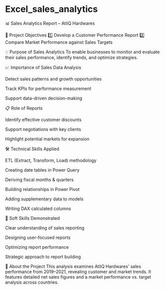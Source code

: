 # Excel_sales_analytics
📊 Sales Analytics Report – AtliQ Hardwares

🎯 Project Objectives
1️⃣ Develop a Customer Performance Report
2️⃣ Compare Market Performance against Sales Targets

💡 Purpose of Sales Analytics
To enable businesses to monitor and evaluate their sales performance, identify trends, and optimize strategies.

📈 Importance of Sales Data Analysis

Detect sales patterns and growth opportunities

Track KPIs for performance measurement

Support data-driven decision-making

📋 Role of Reports

Identify effective customer discounts

Support negotiations with key clients

Highlight potential markets for expansion

🛠 Technical Skills Applied

ETL (Extract, Transform, Load) methodology

Creating date tables in Power Query

Deriving fiscal months & quarters

Building relationships in Power Pivot

Adding supplementary data to models

Writing DAX calculated columns

🤝 Soft Skills Demonstrated

Clear understanding of sales reporting

Designing user-focused reports

Optimizing report performance

Strategic approach to report building

📌 About the Project
This analysis examines AtliQ Hardwares’ sales performance from 2019–2021, revealing customer and market trends. It features detailed net sales figures and a market performance vs. target analysis across countries.
